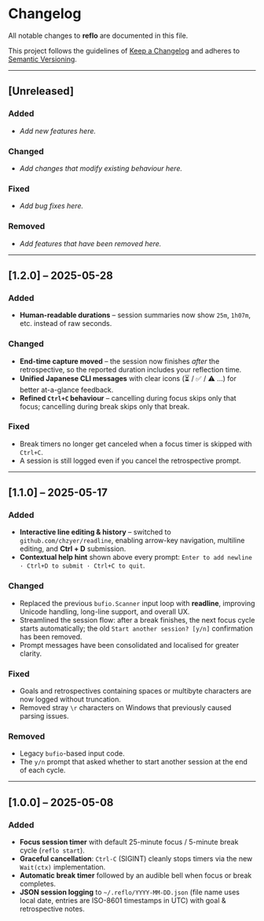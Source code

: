 # Changelog

All notable changes to **reflo** are documented in this file.

This project follows the guidelines of [Keep a Changelog](https://keepachangelog.com)
and adheres to [Semantic Versioning](https://semver.org).

---

## [Unreleased]

### Added
* _Add new features here._

### Changed
* _Add changes that modify existing behaviour here._

### Fixed
* _Add bug fixes here._

### Removed
* _Add features that have been removed here._

---

## [1.2.0] – 2025-05-28

### Added
* **Human-readable durations** – session summaries now show `25m`, `1h07m`, etc. instead of raw seconds.

### Changed
* **End-time capture moved** – the session now finishes *after* the retrospective, so the reported duration includes your reflection time.
* **Unified Japanese CLI messages** with clear icons (⏳ / ✅ / ⚠️ …) for better at-a-glance feedback.
* **Refined `Ctrl+C` behaviour** – cancelling during focus skips only that focus; cancelling during break skips only that break.

### Fixed
* Break timers no longer get canceled when a focus timer is skipped with `Ctrl+C`.
* A session is still logged even if you cancel the retrospective prompt.

---

## [1.1.0] – 2025-05-17

### Added
* **Interactive line editing & history** – switched to `github.com/chzyer/readline`, enabling arrow-key navigation, multiline editing, and **Ctrl + D** submission.
* **Contextual help hint** shown above every prompt: `Enter to add newline · Ctrl+D to submit · Ctrl+C to quit`.

### Changed
* Replaced the previous `bufio.Scanner` input loop with **readline**, improving Unicode handling, long-line support, and overall UX.
* Streamlined the session flow: after a break finishes, the next focus cycle starts automatically; the old `Start another session? [y/n]` confirmation has been removed.
* Prompt messages have been consolidated and localised for greater clarity.

### Fixed
* Goals and retrospectives containing spaces or multibyte characters are now logged without truncation.
* Removed stray `\r` characters on Windows that previously caused parsing issues.

### Removed
* Legacy `bufio`-based input code.
* The `y/n` prompt that asked whether to start another session at the end of each cycle.

---

## [1.0.0] – 2025-05-08

### Added
* **Focus session timer** with default 25-minute focus / 5-minute break cycle (`reflo start`).
* **Graceful cancellation**: `Ctrl-C` (SIGINT) cleanly stops timers via the new `Wait(ctx)` implementation.
* **Automatic break timer** followed by an audible bell when focus or break completes.
* **JSON session logging** to `~/.reflo/YYYY-MM-DD.json` (file name uses local date, entries are ISO-8601 timestamps in UTC) with goal & retrospective notes.
